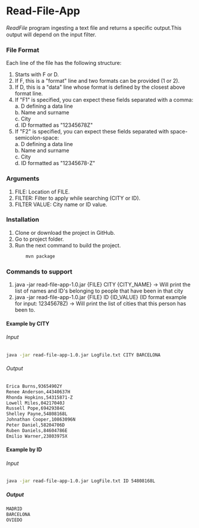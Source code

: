 # Read-File-App

_ReadFile_ program ingesting a text ﬁle and returns a specific output.This output will depend on the input filter.

### File Format
Each line of the file has the following structure:
1. Starts with F or D.
2. If F, this is a "format" line and two formats can be provided (1 or 2).
3. If D, this is a "data" line whose format is defined by the closest above format line.
4. If "F1" is specified, you can expect these fields separated with a comma:\
    a. D defining a data line\
    b. Name and surname\
    c. City\
    d. ID formatted as "12345678Z"
5. If "F2" is specified, you can expect these fields separated with space-semicolon-space:\
    a. D defining a data line\
    b. Name and surname\
    c. City\
    d. ID formatted as "12345678-Z"
    
### Arguments
1. FILE: Location of FILE.
2. FILTER: Filter to apply while searching (CITY or ID).
3. FILTER VALUE: City name or ID value.

### Installation
1. Clone or download the project in GitHub.
2. Go to project folder.
3. Run the next command to build the project.
    ```bash
        mvn package
    ```

### Commands to support
1. java -jar read-file-app-1.0.jar {FILE} CITY {CITY_NAME} → Will print the list of names and ID's
belonging to people that have been in that city
2. java -jar read-file-app-1.0.jar {FILE} ID {ID_VALUE} (ID format example for input: 12345678Z) →
Will print the list of cities that this person has been to.
#### Example by CITY
###### Input

```bash
java -jar read-file-app-1.0.jar LogFile.txt CITY BARCELONA
```

###### Output
```bash
Erica Burns,93654902Y
Renee Anderson,44340637H
Rhonda Hopkins,54315871-Z
Lowell Miles,04217040J
Russell Pope,69429384C
Shelley Payne,54808168L
Johnathan Cooper,10863096N
Peter Daniel,58204706D
Ruben Daniels,84604786E
Emilio Warner,23803975X
```
#### Example by ID
###### Input

```bash
java -jar read-file-app-1.0.jar LogFile.txt ID 54808168L
```

##### Output
```bash
MADRID
BARCELONA
OVIEDO
```